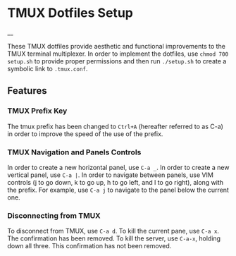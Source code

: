 # TMUX Dotfiles Setup
__

These TMUX dotfiles provide aesthetic and functional improvements to
the TMUX terminal multiplexer. In order to implement the dotfiles, use
`chmod 700 setup.sh` to provide proper permissions and then run
`./setup.sh` to create a symbolic link to `.tmux.conf`.


## Features

### TMUX Prefix Key
The tmux prefix has been changed to `Ctrl+A` (hereafter referred to as C-a) in order to improve the speed of the use of the prefix.

### TMUX Navigation and Panels Controls

In order to create a new horizontal panel, use `C-a _`. In order to
create a new vertical panel, use `C-a |`. In order to navigate between
panels, use VIM controls (j to go down, k to go up, h to go left, and l to go right), along with the prefix. For example, use `C-a j` to navigate to the panel below the current one.

### Disconnecting from TMUX

To disconnect from TMUX, use `C-a d`. To kill the current pane, use
`C-a x`. The confirmation has been removed. To kill the server, use
`C-a-x`, holding down all three. This confirmation has not been removed.
